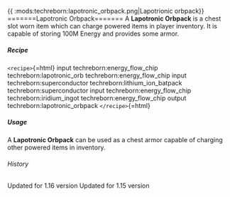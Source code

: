 {{ :mods:techreborn:lapotronic_orbpack.png|Lapotrionic
orbpack}} =======Lapotronic Orbpack======= A **Lapotronic Orbpack**
is a chest slot worn item which can charge powered items in player
inventory. It is capable of storing 100M Energy and provides some armor.

##### Recipe

`<recipe>`{=html} input techreborn:energy_flow_chip
techreborn:lapotronic_orb techreborn:energy_flow_chip input
techreborn:superconductor techreborn:lithium_ion_batpack
techreborn:superconductor input techreborn:energy_flow_chip
techreborn:iridium_ingot techreborn:energy_flow_chip output
techreborn:lapotronic_orbpack `</recipe>`{=html}

##### Usage

A **Lapotronic Orbpack** can be used as a chest armor capable of
charging other powered items in inventory.

###### History

Updated for 1.16 version Updated for 1.15 version
